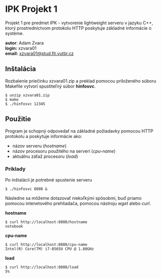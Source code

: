 # IPK Projekt 1
Projekt 1 pre predmet IPK - vytvorenie lightweight serveru v jazyku C++, ktorý prostredníctvom protokolu HTTP poskytuje základné informácie o systéme.

**autor**: Adam Zvara <br/>
**login:** xzvara01 <br/>
**email:** xzvara01@stud.fit.vutbr.cz <br/>

## Inštalácia
Rozbalenie priečinku xzvara01.zip a preklad pomocou priloženého súboru Makefile vytvorí spustiteľný súbor **hinfosvc**.
```
$ unzip xzvara01.zip
$ make
$ ./hinfosvc 12345
```

## Použitie

Program je schopný odpovedať na základné požiadavky pomocou HTTP protokolu a poskytuje informácie ako:
- názov serveru (*hostname*)
- názov procesoru použitého na serveri (*cpu-name*)
- aktuálnu záťaž procesoru (*load*)

### Príklady
Po inštalácií je potrebné spustenie serveru
```
$ ./hinfosvc 8080 &
```

Následne sa môžeme dotazovať niekoľkými spôsobmi, buď priamo pomocou intenetového prehliadača, pomocou nástroju *wget* alebo *curl*.

**hostname**
```
$ curl http://localhost:8080/hostname
notebook
```
**cpu-name**
```
$ curl http://localhost:8080/cpu-name
Intel(R) Core(TM) i7-8565U CPU @ 1.80GHz
```
**load**
```
$ curl http://localhost:8080/load
5%
```
